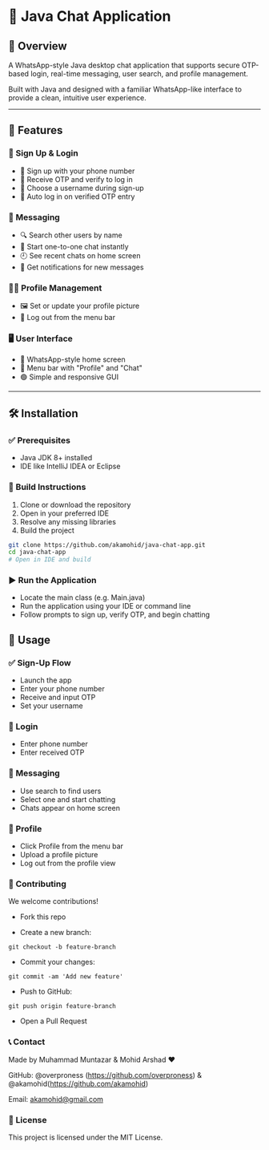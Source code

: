 # 💬 Java Chat Application

## 📌 Overview

A WhatsApp-style Java desktop chat application that supports secure OTP-based login, real-time messaging, user search, and profile management.

Built with Java and designed with a familiar WhatsApp-like interface to provide a clean, intuitive user experience.

---

## 🚀 Features

### 🔐 Sign Up & Login

- 📱 Sign up with your phone number
- 🔑 Receive OTP and verify to log in
- 🧾 Choose a username during sign-up
- 🔁 Auto log in on verified OTP entry

### 💬 Messaging

- 🔍 Search other users by name
- 💌 Start one-to-one chat instantly
- 🕘 See recent chats on home screen
- 🔔 Get notifications for new messages

### 🧑‍💼 Profile Management

- 🖼 Set or update your profile picture
- 🚪 Log out from the menu bar

### 🖥 User Interface

- 📜 WhatsApp-style home screen
- 🧭 Menu bar with "Profile" and "Chat"
- 🟢 Simple and responsive GUI

---

## 🛠 Installation

### ✅ Prerequisites

- Java JDK 8+ installed
- IDE like IntelliJ IDEA or Eclipse

### 🔧 Build Instructions

1. Clone or download the repository
2. Open in your preferred IDE
3. Resolve any missing libraries
4. Build the project

```bash
git clone https://github.com/akamohid/java-chat-app.git
cd java-chat-app
# Open in IDE and build
```

### ▶️ Run the Application
- Locate the main class (e.g. Main.java)
- Run the application using your IDE or command line
- Follow prompts to sign up, verify OTP, and begin chatting

## 📱 Usage
### ✅ Sign-Up Flow
- Launch the app
- Enter your phone number
- Receive and input OTP
- Set your username

### 🔐 Login
- Enter phone number
- Enter received OTP

### 💬 Messaging
- Use search to find users
- Select one and start chatting
- Chats appear on home screen

### 🧾 Profile 
- Click Profile from the menu bar
- Upload a profile picture
- Log out from the profile view

### 🤝 Contributing
We welcome contributions!
- Fork this repo

- Create a new branch:
```
git checkout -b feature-branch
```
- Commit your changes:
```
git commit -am 'Add new feature'
```
- Push to GitHub:
```
git push origin feature-branch
```
- Open a Pull Request

### 📞 Contact
Made by Muhammad Muntazar & Mohid Arshad ❤️

GitHub: 
@overproness (https://github.com/overproness) &
@akamohid(https://github.com/akamohid)
        
Email: akamohid@gmail.com

### 📄 License
This project is licensed under the MIT License.
